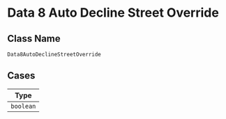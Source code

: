 
# Data 8 Auto Decline Street Override

## Class Name

`Data8AutoDeclineStreetOverride`

## Cases

| Type |
|  --- |
| `boolean` |

